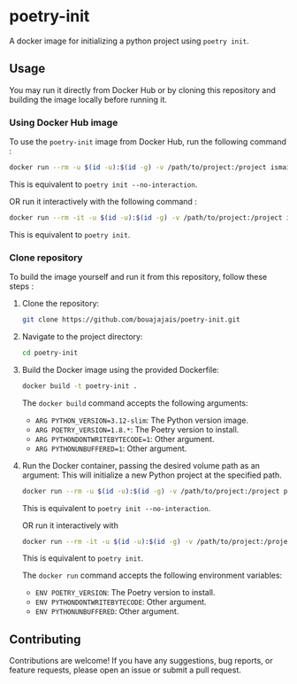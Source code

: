 # poetry-init

A docker image for initializing a python project using `poetry init`.

## Usage

You may run it directly from Docker Hub or by cloning this repository and building the image locally before running it.

### Using Docker Hub image

To use the `poetry-init` image from Docker Hub, run the following command :

```bash
docker run --rm -u $(id -u):$(id -g) -v /path/to/project:/project ismailbouajaja/poetry-init
```

This is equivalent to `poetry init --no-interaction`.

OR run it interactively with the following command :

```bash
docker run --rm -it -u $(id -u):$(id -g) -v /path/to/project:/project ismailbouajaja/poetry-init it
```

This is equivalent to `poetry init`.

### Clone repository

To build the image yourself and run it from this repository, follow these steps :

1. Clone the repository:
    ```bash
    git clone https://github.com/bouajajais/poetry-init.git
    ```

2. Navigate to the project directory:
    ```bash
    cd poetry-init
    ```

2. Build the Docker image using the provided Dockerfile:
    ```bash
    docker build -t poetry-init .
    ```

    The `docker build` command accepts the following arguments:
    - `ARG PYTHON_VERSION=3.12-slim`: The Python version image.
    - `ARG POETRY_VERSION=1.8.*`: The Poetry version to install.
    - `ARG PYTHONDONTWRITEBYTECODE=1`: Other argument.
    - `ARG PYTHONUNBUFFERED=1`: Other argument.

3. Run the Docker container, passing the desired volume path as an argument:
    This will initialize a new Python project at the specified path.

    ```bash
    docker run --rm -u $(id -u):$(id -g) -v /path/to/project:/project poetry-init
    ```

    This is equivalent to `poetry init --no-interaction`.

    OR run it interactively with

    ```bash
    docker run --rm -it -u $(id -u):$(id -g) -v /path/to/project:/project poetry-init it
    ```

    This is equivalent to `poetry init`.

    The `docker run` command accepts the following environment variables:
    - `ENV POETRY_VERSION`: The Poetry version to install.
    - `ENV PYTHONDONTWRITEBYTECODE`: Other argument.
    - `ENV PYTHONUNBUFFERED`: Other argument.

## Contributing

Contributions are welcome! If you have any suggestions, bug reports, or feature requests, please open an issue or submit a pull request.